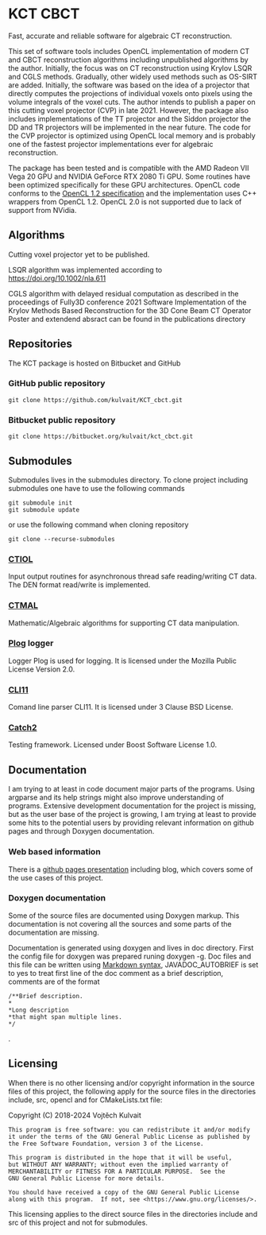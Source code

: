 # KCT CBCT

Fast, accurate and reliable software for algebraic CT reconstruction.

This set of software tools includes OpenCL implementation of modern CT and CBCT reconstruction algorithms including unpublished algorithms by the author. Initially, the focus was on CT reconstruction using Krylov LSQR and CGLS methods. Gradually, other widely used methods such as OS-SIRT are added. Initially, the software was based on the idea of a projector that directly computes the projections of individual voxels onto pixels using the volume integrals of the voxel cuts. The author intends to publish a paper on this cutting voxel projector (CVP) in late 2021. However, the package also includes implementations of the TT projector and the Siddon projector the DD and TR projectors will be implemented in the near future. The code for the CVP projector is optimized using OpenCL local memory and is probably one of the fastest projector implementations ever for algebraic reconstruction. 

The package has been tested and is compatible with the AMD Radeon VII Vega 20 GPU and NVIDIA GeForce RTX 2080 Ti GPU. Some routines have been optimized specifically for these GPU architectures. OpenCL code conforms to the [OpenCL 1.2 specification](https://www.khronos.org/registry/OpenCL/specs/opencl-1.2.pdf) and the implementation uses C++ wrappers from OpenCL 1.2. OpenCL 2.0 is not supported due to lack of support from NVidia. 

## Algorithms

Cutting voxel projector yet to be published.

LSQR algorithm was implemented according to https://doi.org/10.1002/nla.611

CGLS algorithm with delayed residual computation as described in the proceedings of Fully3D conference 2021
Software Implementation of the Krylov Methods Based Reconstruction for the 3D Cone Beam CT Operator
Poster and extendend absract can be found in the publications directory

## Repositories

The KCT package is hosted on Bitbucket and GitHub

### GitHub public repository

```
git clone https://github.com/kulvait/KCT_cbct.git
```

### Bitbucket public repository

```
git clone https://bitbucket.org/kulvait/kct_cbct.git
```


## Submodules

Submodules lives in the submodules directory. To clone project including submodules one have to use the following commands

```
git submodule init
git submodule update
```
or use the following command when cloning repository

```
git clone --recurse-submodules
```


### [CTIOL](https://bitbucket.org/kulvait/KCT_ctiol)

Input output routines for asynchronous thread safe reading/writing CT data. The DEN format read/write is implemented.

### [CTMAL](https://bitbucket.org/kulvait/KCT_ctmal)

Mathematic/Algebraic algorithms for supporting CT data manipulation.

### [Plog](https://github.com/SergiusTheBest/plog) logger

Logger Plog is used for logging. It is licensed under the Mozilla Public License Version 2.0.

### [CLI11](https://github.com/CLIUtils/CLI11)

Comand line parser CLI11. It is licensed under 3 Clause BSD License.

### [Catch2](https://github.com/catchorg/Catch2)

Testing framework. Licensed under Boost Software License 1.0.


## Documentation

I am trying to at least in code document major parts of the programs. Using argparse and its help strings might also improve understanding of programs. Extensive development documentation for the project is missing, but as the user base of the project is growing, I am trying at least to provide some hits to the potential users by providing relevant information on github pages and through Doxygen documentation.

### Web based information

There is a [github pages presentation](https://kulvait.github.io/KCT_doc/) including blog, which covers some of the use cases of this project. 

### Doxygen documentation
Some of the source files are documented using Doxygen markup. This documentation is not covering all the sources and some parts of the documentation are missing.

Documentation is generated using doxygen and lives in doc directory.
First the config file for doxygen was prepared runing doxygen -g.
Doc files and this file can be written using [Markdown syntax](https://daringfireball.net/projects/markdown/syntax), JAVADOC_AUTOBRIEF is set to yes to treat first line of the doc comment as a brief description, comments are of the format 
```
/**Brief description.
*
*Long description
*that might span multiple lines.
*/
```
.

## Licensing

When there is no other licensing and/or copyright information in the source files of this project, the following apply for the source files in the directories include, src, opencl and for CMakeLists.txt file:

Copyright (C) 2018-2024 Vojtěch Kulvait

    This program is free software: you can redistribute it and/or modify
    it under the terms of the GNU General Public License as published by
    the Free Software Foundation, version 3 of the License.

    This program is distributed in the hope that it will be useful,
    but WITHOUT ANY WARRANTY; without even the implied warranty of
    MERCHANTABILITY or FITNESS FOR A PARTICULAR PURPOSE.  See the
    GNU General Public License for more details.

    You should have received a copy of the GNU General Public License
    along with this program.  If not, see <https://www.gnu.org/licenses/>.


This licensing applies to the direct source files in the directories include and src of this project and not for submodules.
